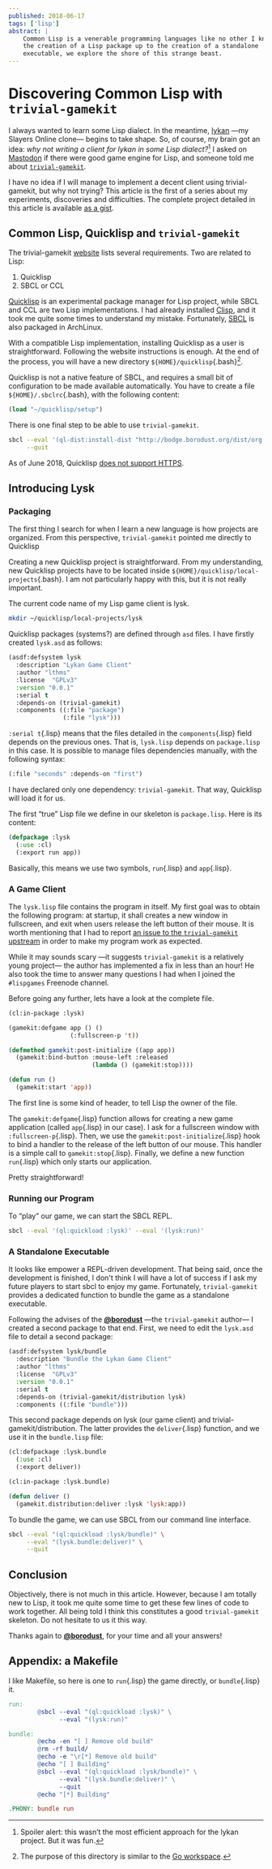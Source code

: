```yaml
---
published: 2018-06-17
tags: ['lisp']
abstract: |
    Common Lisp is a venerable programming languages like no other I know. From
    the creation of a Lisp package up to the creation of a standalone
    executable, we explore the shore of this strange beast.
---
```


# Discovering Common Lisp with `trivial-gamekit`

I always wanted to learn some Lisp dialect. In the meantime,
[lykan](https://github.com/lkn-org/lykan) —my Slayers Online clone— begins to
take shape. So, of course, my brain got an idea: *why not writing a client for
lykan in some Lisp dialect?*[^why] I asked on
[Mastodon](https://mastodon.social/@lthms/100135240390747697) if there were
good game engine for Lisp, and someone told me about
[`trivial-gamekit`](https://github.com/borodust/trivial-gamekit).

[^why]: Spoiler alert: this wasn’t the most efficient approach for the lykan
    project. But it was fun.

I have no idea if I will manage to implement a decent client using
trivial-gamekit, but why not trying? This article is the first of a series
about my experiments, discoveries and difficulties. The complete project
detailed in this article is available [as a
gist](https://gist.github.com/lthms/9833f4851843119c966917775b4c4180).

## Common Lisp, Quicklisp and `trivial-gamekit`

The trivial-gamekit
[website](https://borodust.github.io/projects/trivial-gamekit/) lists several
requirements. Two are related to Lisp:

1. Quicklisp
2. SBCL or CCL

[Quicklisp](https://quicklisp.org/beta) is an experimental package manager for
Lisp project, while SBCL and CCL are two Lisp implementations. I had already
installed [Clisp](https://www.archlinux.org/packages/?name=clisp), and it took
me quite some times to understand my mistake. Fortunately,
[SBCL](https://www.archlinux.org/packages/?name=sbcl) is also packaged in
ArchLinux.

With a compatible Lisp implementation, installing Quicklisp as a user is
straightforward. Following the website instructions is enough. At the end of
the process, you will have a new directory `${HOME}/quicklisp`{.bash}[^go].

[^go]: The purpose of this directory is similar to the [Go
    workspace](https://github.com/golang/go/wiki/SettingGOPATH).

Quicklisp is not a native feature of SBCL, and requires a small bit of
configuration to be made available automatically. You have to create a file
`${HOME}/.sbclrc`{.bash}, with the following content:

```lisp
(load "~/quicklisp/setup")
```

There is one final step to be able to use `trivial-gamekit`.

```bash
sbcl --eval '(ql-dist:install-dist "http://bodge.borodust.org/dist/org.borodust.bodge.txt")' \
     --quit
```

As of June 2018, Quicklisp [does not support
HTTPS](https://github.com/quicklisp/quicklisp-client/issues/167).

## Introducing Lysk

### Packaging

The first thing I search for when I learn a new language is how projects are
organized. From this perspective, `trivial-gamekit` pointed me directly to
Quicklisp

Creating a new Quicklisp project is straightforward. From my understanding, new
Quicklisp projects have to be located inside
`${HOME}/quicklisp/local-projects`{.bash}. I am not particularly happy with
this, but it is not really important.

The current code name of my Lisp game client is lysk.

```bash
mkdir ~/quicklisp/local-projects/lysk
```

Quicklisp packages (systems?) are defined through `asd` files.
I have firstly created `lysk.asd` as follows:

```lisp
(asdf:defsystem lysk
  :description "Lykan Game Client"
  :author "lthms"
  :license  "GPLv3"
  :version "0.0.1"
  :serial t
  :depends-on (trivial-gamekit)
  :components ((:file "package")
               (:file "lysk")))
```

`:serial t`{.lisp} means that the files detailed in the `components`{.lisp}
field depends on the previous ones. That is, `lysk.lisp` depends on
`package.lisp` in this case. It is possible to manage files dependencies
manually, with the following syntax:

```lisp
(:file "seconds" :depends-on "first")
```

I have declared only one dependency: `trivial-gamekit`. That way, Quicklisp
will load it for us.

The first “true” Lisp file we define in our skeleton is `package.lisp`.
Here is its content:

```lisp
(defpackage :lysk
  (:use :cl)
  (:export run app))
```

Basically, this means we use two symbols, `run`{.lisp} and `app`{.lisp}.

### A Game Client

The `lysk.lisp` file contains the program in itself. My first goal was to
obtain the following program: at startup, it shall creates a new window in
fullscreen, and exit when users release the left button of their mouse. It is
worth mentioning that I had to report [an issue to the `trivial-gamekit`
upstream](https://github.com/borodust/trivial-gamekit/issues/30) in order to
make my program work as expected.

While it may sounds scary —it suggests `trivial-gamekit` is a relatively young
project— the author has implemented a fix in less than an hour! He also took
the time to answer many questions I had when I joined the `#lispgames` Freenode
channel.

Before going any further, lets have a look at the complete file.

```lisp
(cl:in-package :lysk)

(gamekit:defgame app () ()
                 (:fullscreen-p 't))

(defmethod gamekit:post-initialize ((app app))
  (gamekit:bind-button :mouse-left :released
                       (lambda () (gamekit:stop))))

(defun run ()
  (gamekit:start 'app))
```

The first line is some kind of header, to tell Lisp the owner of the file.

The `gamekit:defgame`{.lisp} function allows for creating a new game
application (called `app`{.lisp} in our case). I ask for a fullscreen window
with `:fullscreen-p`{.lisp}. Then, we use the `gamekit:post-initialize`{.lisp}
hook to bind a handler to the release of the left button of our mouse. This
handler is a simple call to `gamekit:stop`{.lisp}. Finally, we define a new
function `run`{.lisp} which only starts our application.

Pretty straightforward!

### Running our Program

To “play” our game, we can start the SBCL REPL.

```bash
sbcl --eval '(ql:quickload :lysk)' --eval '(lysk:run)'
```

### A Standalone Executable

It looks like empower a REPL-driven development. That being said, once the
development is finished, I don't think I will have a lot of success if I ask my
future players to start sbcl to enjoy my game. Fortunately, `trivial-gamekit`
provides a dedicated function to bundle the game as a standalone executable.

Following the advises of the [**@borodust**](https://github.com/borodust) —the
`trivial-gamekit` author— I created a second package to that end. First, we
need to edit the `lysk.asd` file to detail a second package:

```lisp
(asdf:defsystem lysk/bundle
  :description "Bundle the Lykan Game Client"
  :author "lthms"
  :license  "GPLv3"
  :version "0.0.1"
  :serial t
  :depends-on (trivial-gamekit/distribution lysk)
  :components ((:file "bundle")))
  ```

This second package depends on lysk (our game client) and
trivial-gamekit/distribution. The latter provides the `deliver`{.lisp}
function, and we use it in the `bundle.lisp` file:

```lisp
(cl:defpackage :lysk.bundle
  (:use :cl)
  (:export deliver))

(cl:in-package :lysk.bundle)

(defun deliver ()
  (gamekit.distribution:deliver :lysk 'lysk:app))
```

To bundle the game, we can use SBCL from our command line interface.

```bash
sbcl --eval "(ql:quickload :lysk/bundle)" \
     --eval "(lysk.bundle:deliver)" \
     --quit
```

## Conclusion

Objectively, there is not much in this article. However, because I am totally
new to Lisp, it took me quite some time to get these few lines of code to work
together. All being told I think this constitutes a good `trivial-gamekit`
skeleton. Do not hesitate to us it this way.

Thanks again to [**@borodust**](https://github.com/borodust), for your time and
all your answers!

## Appendix: a Makefile

I like Makefile, so here is one to `run`{.lisp} the game directly, or
`bundle`{.lisp} it.

```makefile
run:
        @sbcl --eval "(ql:quickload :lysk)" \
              --eval "(lysk:run)"

bundle:
        @echo -en "[ ] Remove old build"
        @rm -rf build/
        @echo -e "\r[*] Remove old build"
        @echo "[ ] Building"
        @sbcl --eval "(ql:quickload :lysk/bundle)" \
              --eval "(lysk.bundle:deliver)" \
              --quit
        @echo "[*] Building"

.PHONY: bundle run
```
